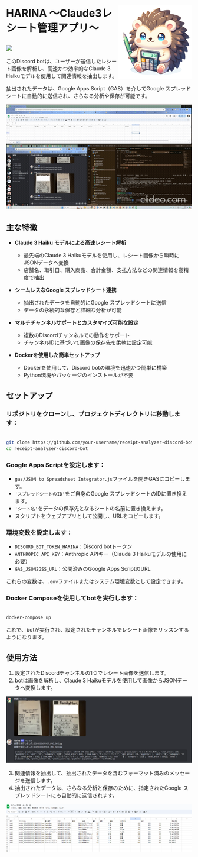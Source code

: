 
<h1>
<img src="https://raw.githubusercontent.com/Sunwood-ai-labs/Harina/main/docs/harina_icon.png" height=200px align="right"/>

**HARINA** ～Claude3レシート管理アプリ～

</h1>

[![](https://img.shields.io/static/v1?label=Blog&message=Harina-Claude3Haikuを使ったレシート解析DiscordBotアプリ&color=red)](https://hamaruki.com/harina-receipt-analysis-discord-bot-app-using-claude-3-haiku/)


このDiscord botは、ユーザーが送信したレシート画像を解析し、高速かつ効率的なClaude 3 Haikuモデルを使用して関連情報を抽出します。

抽出されたデータは、Google Apps Script（GAS）を介してGoogle スプレッドシートに自動的に送信され、さらなる分析や保存が可能です。

![](docs/harina_demo.gif)

## 主な特徴

- **Claude 3 Haiku モデルによる高速レシート解析**
   - 最先端のClaude 3 Haikuモデルを使用し、レシート画像から瞬時にJSONデータへ変換
   - 店舗名、取引日、購入商品、合計金額、支払方法などの関連情報を高精度で抽出

- **シームレスなGoogle スプレッドシート連携**
   - 抽出されたデータを自動的にGoogle スプレッドシートに送信
   - データの永続的な保存と詳細な分析が可能

- **マルチチャンネルサポートとカスタマイズ可能な設定**
   - 複数のDiscordチャンネルでの動作をサポート
   - チャンネルIDに基づいて画像の保存先を柔軟に設定可能

- **Dockerを使用した簡単セットアップ**
   - Dockerを使用して、Discord botの環境を迅速かつ簡単に構築
   - Python環境やパッケージのインストールが不要

## セットアップ


### リポジトリをクローンし、プロジェクトディレクトリに移動します：


```bash

git clone https://github.com/your-username/receipt-analyzer-discord-bot.git
cd receipt-analyzer-discord-bot
```


### Google Apps Scriptを設定します：

- `gas/JSON to Spreadsheet Integrator.js`ファイルを開きGASにコピーします。
- `'スプレッドシートのID'`をご自身のGoogle スプレッドシートのIDに置き換えます。
- `'シート名'`をデータの保存先となるシートの名前に置き換えます。
- スクリプトをウェブアプリとして公開し、URLをコピーします。

### 環境変数を設定します：

- `DISCORD_BOT_TOKEN_HARINA`：Discord botトークン
- `ANTHROPIC_API_KEY`：Anthropic APIキー（Claude 3 Haikuモデルの使用に必要）
- `GAS_JSON2GSS_URL`：公開済みのGoogle Apps ScriptのURL

これらの変数は、`.env`ファイルまたはシステム環境変数として設定できます。


### Docker Composeを使用してbotを実行します：

```bash

docker-compose up
```

これで、botが実行され、設定されたチャンネルでレシート画像をリッスンするようになります。

## 使用方法

1. 設定されたDiscordチャンネルの1つでレシート画像を送信します。
2. botは画像を解析し、Claude 3 Haikuモデルを使用して画像からJSONデータへ変換します。

![](docs/image.png)

3. 関連情報を抽出して、抽出されたデータを含むフォーマット済みのメッセージを送信します。
4. 抽出されたデータは、さらなる分析と保存のために、指定されたGoogle スプレッドシートにも自動的に送信されます。

![](docs/image2.png)